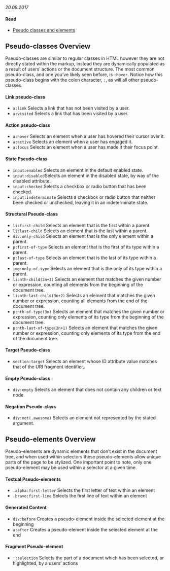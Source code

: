 *20.09.2017*

#### Read

- [Pseudo classes and elements](http://learn.shayhowe.com/advanced-html-css/complex-selectors/#pseudo-classes)

## Pseudo-classes Overview
Pseudo-classes are similar to regular classes in HTML however they are not directly stated within the markup, instead they are dynamically populated as a result of users’ actions or the document structure. The most common pseudo-class, and one you’ve likely seen before, is `:hover`. Notice how this pseudo-class begins with the colon character, `:`, as will all other pseudo-classes.


#### Link pseudo-class
- `a:link` Selects a link that has not been visited by a user.
- `a:visited`	Selects a link that has been visited by a user.

#### Action pseudo-class
- `a:hover`	Selects an element when a user has hovered their cursor over it.
- `a:active` Selects an element when a user has engaged it.
- `a:focus` Selects an element when a user has made it their focus point.

#### State Pseudo-class
- `input:enabled`	Selects an element in the default enabled state.
- `input:disabled`Selects an element in the disabled state, by way of the disabled attribute.
- `input:checked`	Selects a checkbox or radio button that has been checked.
- `input:indeterminate`	Selects a checkbox or radio button that neither been checked or unchecked, leaving it in an indeterminate state.

#### Structural Pseudo-class
- `li:first-child` Selects an element that is the first within a parent.
- `li:last-child`	Selects an element that is the last within a parent.
- `div:only-child`	Selects an element that is the only element within a parent.
- `p:first-of-type`	Selects an element that is the first of its type within a parent.
- `p:last-of-type`	Selects an element that is the last of its type within a parent.
- `img:only-of-type`	Selects an element that is the only of its type within a parent.
- `li:nth-child(2n+3)`	Selects an element that matches the given number or expression, counting all elements from the beginning of the document tree.
- `li:nth-last-child(3n+2)`	Selects an element that matches the given number or expression, counting all elements from the end of the document tree.
- `p:nth-of-type(3n)`	Selects an element that matches the given number or expression, counting only elements of its type from the beginning of the document tree.
- `p:nth-last-of-type(2n+1)` Selects an element that matches the given number or expression, counting only elements of its type from the end of the document tree.

#### Target Pseudo-class
- `section:target` Selects an element whose ID attribute value matches that of the URI fragment identifier,.

#### Empty Pseudo-class
- `div:empty`	Selects an element that does not contain any children or text node.

#### Negation Pseudo-class
- `div:not(.awesome)`	Selects an element not represented by the stated argument.


## Pseudo-elements Overview
Pseudo-elements are dynamic elements that don’t exist in the document tree, and when used within selectors these pseudo-elements allow unique parts of the page to be stylized. One important point to note, only one pseudo-element may be used within a selector at a given time.

#### Textual Pseudo-elements
- `.alpha:first-letter`	Selects the first letter of text within an element
- `.bravo:first-line`	Selects the first line of text within an element

#### Generated Content
- `div:before` Creates a pseudo-element inside the selected element at the beginning
- `a:after`	Creates a pseudo-element inside the selected element at the end

#### Fragment Pseudo-element
- `::selection`	Selects the part of a document which has been selected, or highlighted, by a users’ actions
